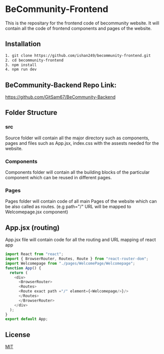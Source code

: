 # BeCommunity-Frontend

This is the repositary for the frontend code of becommunity website. It will contain all the code of frontend components and pages of the website.
## Installation

```bash
1. git clone https://github.com/ishan249/becommunity-frontend.git
2. cd becommunity-frontend
3. npm install 
4. npm run dev
```

## BeCommunity-Backend Repo Link: 
https://github.com/GitSam67/BeCommunity-Backend

## Folder Structure
### src
Source folder will contain all the major directory such as components, pages and files such as App.jsx, index.css with the  assests needed for the website.
### Components
Components folder will contain all the building blocks of the particular component which can be reused in different pages.

### Pages
Pages folder will contain code of all main Pages of the website which can be also called as routes. (e.g path="/" URL will be mapped to Welcomepage.jsx component)


## App.jsx (routing)
App.jsx file will contain code for all the routing and URL mapping of react app
```javascript
import React from "react";
import { BrowserRouter, Routes, Route } from "react-router-dom";
import Welcomepage from "./pages/WelcomePage/Welcomepage";
function App() {
  return (
    <div>
      <BrowserRouter>
      <Routes>
      <Route exact path ="/" element={<Welcomepage/>}/>
      </Routes>
      </BrowserRouter>
    </div>
  );
}
export default App;

```

## License

[MIT](https://github.com/ishan249/becommunity-frontend/blob/master/LICENSE)
